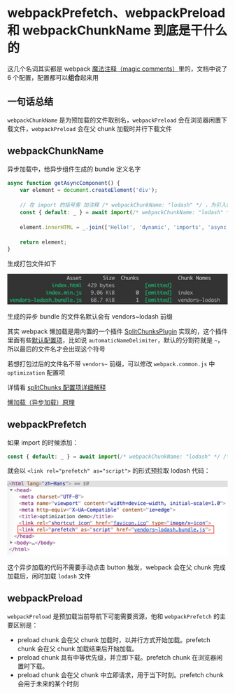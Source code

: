 # webpackPrefetch、webpackPreload 和 webpackChunkName 到底是干什么的

这几个名词其实都是 webpack [魔法注释（magic comments）](https://webpack.docschina.org/api/module-methods/#magic-comments)里的，文档中说了 6 个配置，配置都可以**组合**起来用

## 一句话总结

`webpackChunkName` 是为预加载的文件取别名，`webpackPreload` 会在浏览器闲置下载文件，`webpackPreload` 会在父 chunk 加载时并行下载文件

## webpackChunkName

异步加载中，给异步组件生成的 bundle 定义名字

```js
async function getAsyncComponent() {
    var element = document.createElement('div');

    // 在 import 的括号里 加注释 /* webpackChunkName: "lodash" */ ，为引入的文件取别名
    const { default: _ } = await import(/* webpackChunkName: "lodash" */ 'lodash');

    element.innerHTML = _.join(['Hello!', 'dynamic', 'imports', 'async'], ' ');

    return element;
}
```

生成打包文件如下

<img src="../../.vuepress/assets/img/webpackPrefetch、webpackPreload 和 webpackChunkName 到底是干什么的_01.jpg"/>

生成的异步 bundle 的文件名默认会有 vendors~lodash 前缀

其实 webpack 懒加载是用内置的一个插件 [SplitChunksPlugin](https://webpack.docschina.org/plugins/split-chunks-plugin) 实现的，这个插件里面有些[默认配置项](https://webpack.docschina.org/plugins/split-chunks-plugin/#optimization-splitchunks)，比如说 `automaticNameDelimiter`，默认的分割符就是 `~`，所以最后的文件名才会出现这个符号

若想打包过后的文件名不带 `vendors~` 前缀，可以修改 `webpack.common.js` 中 `optimization` 配置项

详情看 [splitChunks 配置项详细解释](./splitChunks有哪些配置项.md)

[懒加载（异步加载）原理](./webpack懒加载原理.md)

## webpackPrefetch

如果 import 的时候添加：

```js
const { default: _ } = await import(/* webpackChunkName: "lodash" */ /* webpackPrefetch: true */ 'lodash');
```

就会以 `<link rel="prefetch" as="script">` 的形式预拉取 lodash 代码：

<img src="../../.vuepress/assets/img/webpackPrefetch_01.jpg"/>

这个异步加载的代码不需要手动点击 button 触发，webpack 会在父 chunk 完成加载后，闲时加载 `lodash` 文件

## webpackPreload

`webpackPreload` 是预加载当前导航下可能需要资源，他和 `webpackPrefetch` 的主要区别是：

- preload chunk 会在父 chunk 加载时，以并行方式开始加载。prefetch chunk 会在父 chunk 加载结束后开始加载。
- preload chunk 具有中等优先级，并立即下载。prefetch chunk 在浏览器闲置时下载。
- preload chunk 会在父 chunk 中立即请求，用于当下时刻。prefetch chunk 会用于未来的某个时刻

